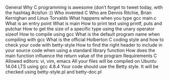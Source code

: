General Why C programming is awesome (don’t forget to tweet today, with the hashtag #cisfun :)) Who invented C Who are Dennis Ritchie, Brian Kernighan and Linus Torvalds What happens when you type gcc main.c What is an entry point What is main How to print text using printf, puts and putchar How to get the size of a specific type using the unary operator sizeof How to compile using gcc What is the default program name when compiling with gcc What is the official Holberton C coding style and how to check your code with betty-style How to find the right header to include in your source code when using a standard library function How does the main function influence the return value of the program Requirements C Allowed editors: vi, vim, emacs All your files will be compiled on Ubuntu 14.04 LTS using gcc 4.8.4 Your code should use the Betty style. It will be checked using betty-style.pl and betty-doc.pl